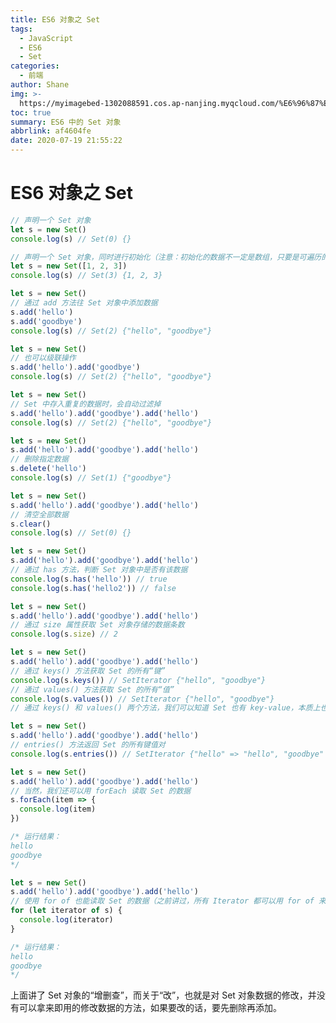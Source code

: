 ```yaml
---
title: ES6 对象之 Set
tags:
  - JavaScript
  - ES6
  - Set
categories:
  - 前端
author: Shane
img: >-
  https://myimagebed-1302088591.cos.ap-nanjing.myqcloud.com/%E6%96%87%E7%AB%A0%E7%89%B9%E5%BE%81%E5%9B%BE/34.jpg
toc: true
summary: ES6 中的 Set 对象
abbrlink: af4604fe
date: 2020-07-19 21:55:22
---
```


# ES6 对象之 Set

```javascript
// 声明一个 Set 对象
let s = new Set()
console.log(s) // Set(0) {}
```

```javascript
// 声明一个 Set 对象，同时进行初始化（注意：初始化的数据不一定是数组，只要是可遍历的对象即可）
let s = new Set([1, 2, 3])
console.log(s) // Set(3) {1, 2, 3}
```

```javascript
let s = new Set()
// 通过 add 方法往 Set 对象中添加数据
s.add('hello')
s.add('goodbye')
console.log(s) // Set(2) {"hello", "goodbye"}
```

```javascript
let s = new Set()
// 也可以级联操作
s.add('hello').add('goodbye')
console.log(s) // Set(2) {"hello", "goodbye"}
```

```javascript
let s = new Set()
// Set 中存入重复的数据时，会自动过滤掉
s.add('hello').add('goodbye').add('hello')
console.log(s) // Set(2) {"hello", "goodbye"}
```

```javascript
let s = new Set()
s.add('hello').add('goodbye').add('hello')
// 删除指定数据
s.delete('hello')
console.log(s) // Set(1) {"goodbye"}
```

```javascript
let s = new Set()
s.add('hello').add('goodbye').add('hello')
// 清空全部数据
s.clear()
console.log(s) // Set(0) {}
```

```javascript
let s = new Set()
s.add('hello').add('goodbye').add('hello')
// 通过 has 方法，判断 Set 对象中是否有该数据
console.log(s.has('hello')) // true
console.log(s.has('hello2')) // false
```

```javascript
let s = new Set()
s.add('hello').add('goodbye').add('hello')
// 通过 size 属性获取 Set 对象存储的数据条数
console.log(s.size) // 2
```

```javascript
let s = new Set()
s.add('hello').add('goodbye').add('hello')
// 通过 keys() 方法获取 Set 的所有“键”
console.log(s.keys()) // SetIterator {"hello", "goodbye"}
// 通过 values() 方法获取 Set 的所有“值”
console.log(s.values()) // SetIterator {"hello", "goodbye"}
// 通过 keys() 和 values() 两个方法，我们可以知道 Set 也有 key-value，本质上也是 Object
```

```javascript
let s = new Set()
s.add('hello').add('goodbye').add('hello')
// entries() 方法返回 Set 的所有键值对
console.log(s.entries()) // SetIterator {"hello" => "hello", "goodbye" => "goodbye"}
```

```javascript
let s = new Set()
s.add('hello').add('goodbye').add('hello')
// 当然，我们还可以用 forEach 读取 Set 的数据
s.forEach(item => {
  console.log(item)
})

/* 运行结果：
hello
goodbye
*/
```

```javascript
let s = new Set()
s.add('hello').add('goodbye').add('hello')
// 使用 for of 也能读取 Set 的数据（之前讲过，所有 Iterator 都可以用 for of 来读取）
for (let iterator of s) {
  console.log(iterator)
}

/* 运行结果：
hello
goodbye
*/
```

上面讲了 Set 对象的“增删查”，而关于“改”，也就是对 Set 对象数据的修改，并没有可以拿来即用的修改数据的方法，如果要改的话，要先删除再添加。